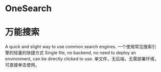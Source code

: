 # OneSearch
# 万能搜索
A quick and slight way to use common search engines.
一个使用常见搜索引擎的轻量的快捷方式
Single file, no backend, no need to deploy an environment, can be directly clicked to use.
单文件，无后端，无需部署环境，可直接单击使用。
